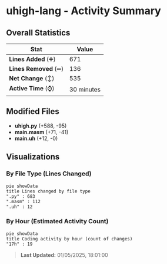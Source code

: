 # uhigh-lang - Activity Summary 

## Overall Statistics

| Stat                   | Value                                                             |
| ---------------------- | ----------------------------------------------------------------- |
| **Lines Added** (➕)   | 671                                          |
| **Lines Removed** (➖) | 136                                        |
| **Net Change** (↕)    | 535                |
| **Active Time** (⌚)   | 30 minutes |


## Modified Files
- **uhigh.py** (+588, -95)
- **main.masm** (+71, -41)
- **main.uh** (+12, -0)

## Visualizations

### By File Type (Lines Changed)

```mermaid
pie showData
title Lines changed by file type
".py" : 683
".masm" : 112
".uh" : 12
```

### By Hour (Estimated Activity Count)

```mermaid
pie showData
title Coding activity by hour (count of changes)
"17h" : 19
```


> **Last Updated:** 01/05/2025, 18:01:00